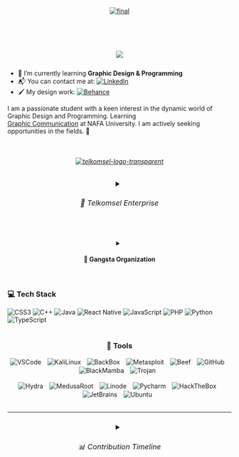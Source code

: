<div align="center">
    
[![final](https://github.com/Sulaimannabdul/Sulaimannabdul/assets/151133481/5358f0ca-3f26-4a48-a9be-24464218dfbe)](https://www.cisa.gov/topics/cyber-threats-and-advisories)</div>
<img src="https://www.animatedimages.org/data/media/562/animated-line-image-0111.gif" width="1000" height="5" />

<h1 align="center">
<img src="https://readme-typing-svg.herokuapp.com/?font=Righteous&size=35&center=true&vCenter=true&width=500&height=70&duration=4000&lines=Hi+There!👋+;+Welcome+to+my+Github!;" />
</h1>

- 🌱 I’m currently learning **Graphic Design & Programming**
- 📬 You can contact me at: [![LinkedIn](https://img.shields.io/badge/LinkedIn-%230077B5.svg?logo=linkedin&logoColor=white)](https://www.linkedin.com/in/sulaiman-aziz/)
- 🖌️ My design work: [![Behance](https://img.shields.io/badge/Behance-1769ff?logo=behance&logoColor=white)](https://www.behance.net/SulaimanAbdul)

I am a passionate student with a keen interest in the dynamic world of Graphic Design and Programming.
Learning </br>
[Graphic Communication](https://www.nafa.edu.sg/programmes/diploma-in-graphic-communication) at NAFA University. I am actively seeking opportunities in the fields. 🚀

<img src="https://www.animatedimages.org/data/media/562/animated-line-image-0111.gif" width="1000" height="5" />

<h6 align="center">

[![telkomsel-logo-transparent](https://github.com/Sulaimannabdul/Sulaimannabdul/assets/151133481/33129c3a-25c5-404a-ad4c-c095f0e3a756)](https://www.telkomsel.com/enterprise/) </h6>
<h3 align="center">   
<details>
<summary><h6> 🎯 Telkomsel Enterprise </h6></summary>
<div> <br>
      
![17ankedua_1](https://github.com/Sulaimannabdul/Sulaimannabdul/assets/151133481/eec4979e-b378-4b59-87af-d9e50249d5e1)
    
![benergif-min](https://github.com/Sulaimannabdul/Sulaimannabdul/assets/151133481/65786ca0-34d5-4575-b238-453a93b92e49) </h2>
<div align="center">
</details>
<br>
<details>
<summary><h4> 🦈 Gangsta Organization </h4></summary>
<div>
<img src="GangstaIntro.gif" height="540" width="1920" ></div><br>
<img src="WallpaperGC.jpg" height="540" width="1920" ></div>
</details><br>
    
### 💻 Tech Stack
![CSS3](https://img.shields.io/badge/css3-%231572B6.svg?style=for-the-badge&logo=css3&logoColor=white) 
![C++](https://img.shields.io/badge/c++-%2300599C.svg?style=for-the-badge&logo=c%2B%2B&logoColor=white) 
![Java](https://img.shields.io/badge/java-%23ED8B00.svg?style=for-the-badge&logo=openjdk&logoColor=white) 
![React Native](https://img.shields.io/badge/react_native-%2320232a.svg?style=for-the-badge&logo=react&logoColor=%2361DAFB)
![JavaScript](https://img.shields.io/badge/javascript-%23323330.svg?style=for-the-badge&logo=javascript&logoColor=%23F7DF1E) 
![PHP](https://img.shields.io/badge/php-%23777BB4.svg?style=for-the-badge&logo=php&logoColor=white) 
![Python](https://img.shields.io/badge/python-3670A0?style=for-the-badge&logo=python&logoColor=ffdd54) 
![TypeScript](https://img.shields.io/badge/typescript-%23007ACC.svg?style=for-the-badge&logo=typescript&logoColor=white)
<br><br>

<div align="center">

### 🧰 Tools

<img align="center" alt="VSCode" width="30px" style="padding-right:10px;" src="https://uxwing.com/wp-content/themes/uxwing/download/brands-and-social-media/visual-studio-code-icon.png" />
<img align="center" alt="KaliLinux" width="30px" style="padding-right:10px;" src="https://seeklogo.com/images/K/kali-linux-logo-AED181186E-seeklogo.com.png" />
<img align="center" alt="BackBox" width="30px" style="padding-right:10px;" src="https://freepngimg.com/thumb/gnome/59140-backbox-operating-systems-linux-distribution-mint.png" />
<img align="center" alt="Metasploit" width="30px" style="padding-right:10px;" src="https://bit.ly/43xLhBF" />
<img align="center" alt="Beef" width="33px" style="padding-right:10px;" src="https://github.com/Sulaimannabdul/Sulaimannabdul/assets/151133481/7a49a4a2-b646-41f9-bc92-1c378a4e357a" />
<img align="center" alt="GitHub" width="30px" style="padding-right:10px;" src="https://cdn.iconscout.com/icon/free/png-512/free-github-159-721954.png?f=webp&w=512" />
<img align="center" alt="BlackMamba" width="30px" style="padding-right:10px;" src="https://miro.medium.com/v2/resize:fit:1122/1*_pc0k3ZBgaIWgAFLM2EoVw.png" />
<img align="center" alt="Trojan" width="26px" style="padding-right:10px;" src="https://seeklogo.com/images/T/Trojans-logo-9022C64088-seeklogo.com.png" /><br><br>
<img align="center" alt="Hydra" width="33px" style="padding-right:10px;" src="https://www.kali.org/tools/hydra/images/hydra-logo.svg" />
<img align="center" alt="MedusaRoot" width="32px" style="padding-right:10px;" src="https://www.kali.org/tools/medusa/images/medusa-logo.svg" />
<img align="center" alt="Linode" width="26px" style="padding-right:10px;" src="https://seeklogo.com/images/L/linode-logo-0B22204438-seeklogo.com.png" />
<img align="center" alt="Pycharm" width="30px" style="padding-right:10px;" src="https://www.cdnlogo.com/logos/p/15/pycharm.svg" />
<img align="center" alt="HackTheBox" width="30px" style="padding-right:10px;" src="https://static-00.iconduck.com/assets.00/hack-the-box-icon-512x512-pokr8xc5.png" />
<img align="center" alt="JetBrains" width="32px" style="padding-right:10px;" src="https://resources.jetbrains.com/storage/products/company/brand/logos/jb_beam.png" />
<img align="center" alt="Ubuntu" width="30px" style="padding-right:10px;" src="https://brandslogos.com/wp-content/uploads/images/large/ubuntu-logo.png" />
</div>
<br>

<div align="center">
<hr>

<h3><details>
<summary> <h6> 📊 Contribution Timeline </h6></summary>
<br>    
<tr>
<td align="center">
<img src="https://github.com/Sulaimannabdul/Sulaimannabdul/blob/main/metrics.plugin.isocalendar.svg" />
</td>
</tr> 
<br><br>
<img src="https://github-readme-activity-graph.vercel.app/graph?username=Sulaimannabdul&theme=react-dark&area=true&hide_border=true" />
</div>
<div align="left">
</details>
<img src="https://www.animatedimages.org/data/media/562/animated-line-image-0111.gif" width="1000" height="5" />
